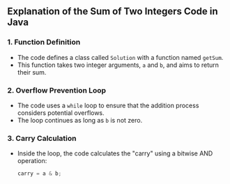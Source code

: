 ## Explanation of the Sum of Two Integers Code in Java

### 1. Function Definition

- The code defines a class called `Solution` with a function named `getSum`.
- This function takes two integer arguments, `a` and `b`, and aims to return their sum.

### 2. Overflow Prevention Loop

- The code uses a `while` loop to ensure that the addition process considers potential overflows.
- The loop continues as long as `b` is not zero.

### 3. Carry Calculation

- Inside the loop, the code calculates the "carry" using a bitwise AND operation:
   ```java
   carry = a & b;
